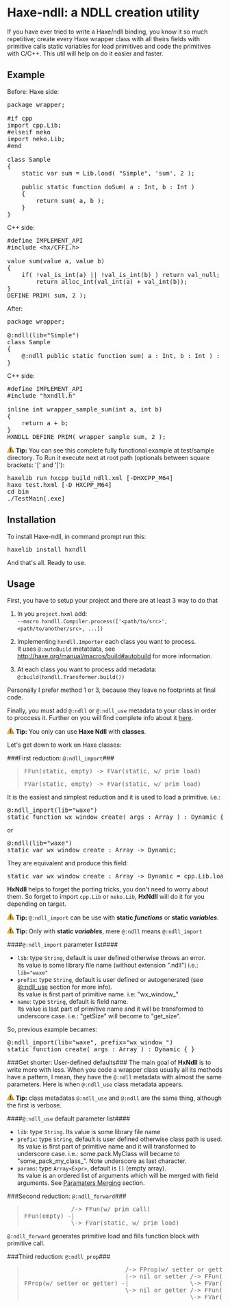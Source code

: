 Haxe-ndll: a NDLL creation utility
=====================

If you have ever tried to write a Haxe/ndll binding, you know it so much repetitive; create every Haxe wrapper class with all theirs fields with primitive calls static variables for load primitives and code 
the primitives with C/C++.
This util will help on do it easier and faster.

Example
-------

Before:
Haxe side:
<pre>
package wrapper;

#if cpp
import cpp.Lib;
#elseif neko
import neko.Lib;
#end

class Sample
{
	static var sum = Lib.load( "Simple", 'sum', 2 );

	public static function doSum( a : Int, b : Int )
	{
		return sum( a, b );
	}
}
</pre>

C++ side:
<pre>
#define IMPLEMENT_API
#include &lt;hx/CFFI.h&gt;

value sum(value a, value b)
{
    if( !val_is_int(a) || !val_is_int(b) ) return val_null;
        return alloc_int(val_int(a) + val_int(b));
}
DEFINE_PRIM( sum, 2 );
</pre>

After:
<pre>
package wrapper;

@:ndll(lib="Simple")
class Sample
{
	@:ndll public static function sum( a : Int, b : Int ) : Int { }
}
</pre>

C++ side:
<pre>
#define IMPLEMENT_API
#include "hxndll.h"

inline int wrapper_sample_sum(int a, int b)
{
    return a + b;
}
HXNDLL_DEFINE_PRIM( wrapper_sample_sum, 2 );
</pre>
![](tip.png) __Tip:__ You can see this complete fully functional example at test/sample directory.
To Run it execute next at root path (optionals between square brackets: '[' and ']'):
<pre>
haxelib run hxcpp build_ndll.xml [-DHXCPP_M64]
haxe test.hxml [-D HXCPP_M64]
cd bin 
./TestMain[.exe]
</pre>  

Installation
------------
To install Haxe-ndll, in command prompt run this:  
<pre>haxelib install hxndll</pre>
And that's all. Ready to use.

Usage
-----

First, you have to setup your project and there are at least 3 way to do that

1. In you `project.hxml` add:  
	`--macro hxndll.Compiler.process(['<path/to/src>', <path/to/another/src>, ...])`

2. Implementing `hxndll.Importer` each class you want to process.  
	It uses `@:autoBuild` metatdata, see http://haxe.org/manual/macros/build#autobuild for more information.

3. At each class you want to process add metadata:  
	`@:build(hxndll.Transformer.build())`

Personally I prefer method 1 or 3, because they leave no footprints at final code.

Finally, you must add `@:ndll` or `@:ndll_use` metadata to your class in order to proccess it. Further on you will find complete info about it <a href="#get-shorter-user-defined-defaults">here</a>.

![](tip.png) __Tip:__ You only can use __Haxe Ndll__ with __classes__.  

Let's get down to work on Haxe classes:

###First reduction: `@:ndll_import`###
><pre>FFun(static, empty) -> FVar(static, w/ prim load)</pre>  
><pre>FVar(static, empty) -> FVar(static, w/ prim load)</pre>

It is the easiest and simplest reduction and it is used to load a primitive.
i.e.:
<pre>
@:ndll_import(lib="waxe")
static function wx_window_create( args : Array<Dynamic> ) : Dynamic { }
</pre>
or
<pre>
@:ndll(lib="waxe")
static var wx_window_create : Array<Dynamic> -> Dynamic;
</pre>
They are equivalent and produce this field:
<pre>
static var wx_window_create : Array<Dynamic> -> Dynamic = cpp.Lib.load("waxe", "wx_window_create", 1);
</pre>

__HxNdll__ helps to forget the porting tricks, you don't need to worry about them. So forget to import `cpp.Lib` or `neko.Lib`, __HxNdll__ will do it for you depending on target.

![](tip.png) __Tip:__ `@:ndll_import` can be use with __static *functions*__ or __static *variables*__.  

![](tip.png) __Tip:__ Only with __static *variables*__, mere `@:ndll` means `@:ndll_import`

####`@:ndll_import` parameter list####
- `lib`: type `String`, default is user defined otherwise throws an error.  
	Its value is some library file name (without extension ".ndll") i.e.: `lib="waxe"`
- `prefix`: type `String`, default is user defined or autogenerated (see <a href="#ndll_use-default-parameter-list">@:ndll_use</a> section for more info).   
	Its value is first part of primitive name. i.e: "wx_window_"
- `name`: type `String`, default is field name.  
	Its value is last part of primitive name and it will be transformed to underscore case. i.e.: "getSize" will become to "get_size". 

So, previous example becames:
<pre>
@:ndll_import(lib="waxe", prefix="wx_window_")
static function create( args : Array<Dynamic> ) : Dynamic { }
</pre>

###Get shorter: User-defined defaults###
The main goal of __HxNdll__ is to write more with less. When you code a wrapper class usually all its methods have a pattern, I mean, they have the `@:ndll` metadata with almost the same parameters.
Here is when `@:ndll_use` class metadata appears.

![](tip.png) __Tip:__ class metadatas `@:ndll_use` and `@:ndll` are the same thing, although the first is verbose.

####`@:ndll_use` default parameter list####
- `lib`: type `String`. Its value is some library file name
- `prefix`: type `String`, default is user defined otherwise class path is used. 
	Its value is first part of primitive name and it will transformed to underscore case. i.e.: some.pack.MyClass will became to "some_pack_my_class_". Note underscore as last character.
- `params`: type `Array<Expr>`, default is `[]` (empty array).  
	Its value is an ordered list of arguments which will be merged with field arguments. See <a href="#parameters-merging">Paramaters Merging</a> section.

###Second reduction: `@:ndll_forward`###
> <pre>
>              /-> FFun(w/ prim call)
> FFun(empty) -|
>              \-> FVar(static, w/ prim load)
> </pre>

`@:ndll_forward` generates primitive load and fills function block with primitive call.

###Third reduction: `@:ndll_prop`###
> <pre>
>                             /-> FProp(w/ setter or getter) 
>                             |-> nil or setter /-> FFun(w/ prim call)
> FProp(w/ setter or getter) -|                 \-> FVar(static, w/ prim load)
>                             \-> nil or getter /-> FFun(w/ prim call)
>                                               \-> FVar(static, w/ prim load) 
> </pre> 
